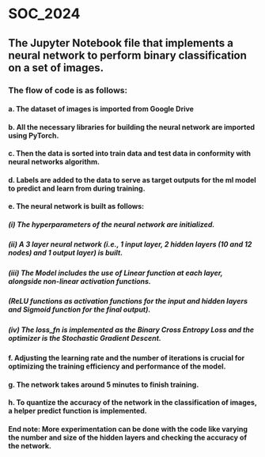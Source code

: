 # SOC_2024
## The Jupyter Notebook file that implements a neural network to perform binary classification on a set of images. 

### The flow of code is as follows:

#### a. The dataset of images is imported from Google Drive
#### b. All the necessary libraries for building the neural network are imported using PyTorch.
#### c. Then the data is sorted into train data and test data in conformity with neural networks algorithm.
#### d. Labels are added to the data to serve as target outputs for the ml model to predict and learn from during training.
#### e. The neural network is built as follows:
#####   (i)   The hyperparameters of the neural network are initialized.
#####   (ii)  A 3 layer neural network (i.e., 1 input layer, 2 hidden layers (10 and 12 nodes) and 1 output layer) is built. 
#####   (iii)  The Model includes the use of Linear function at each layer, alongside non-linear activation functions.
#####         (ReLU functions as activation functions for the input and hidden layers and Sigmoid function for the final output).
#####   (iv)  The loss_fn  is implemented as the Binary Cross Entropy Loss and the optimizer is the Stochastic Gradient Descent.
#### f. Adjusting the learning rate and the number of iterations is crucial for optimizing the training efficiency and performance of the model. 
#### g. The network takes around 5 minutes to finish training.
#### h. To quantize the accuracy of the network in the classification of images, a helper predict function is implemented.

#### End note: More experimentation can be done with the code like varying the number and size of the hidden layers and checking the accuracy of the network.
